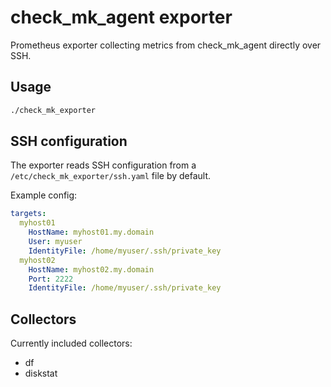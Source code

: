 # check_mk_agent exporter

Prometheus exporter collecting metrics from check_mk_agent directly over SSH.

## Usage

```sh
./check_mk_exporter
```

## SSH configuration

The exporter reads SSH configuration from a `/etc/check_mk_exporter/ssh.yaml` file by default.

Example config:
```YAML
targets:
  myhost01
    HostName: myhost01.my.domain
    User: myuser
    IdentityFile: /home/myuser/.ssh/private_key
  myhost02
    HostName: myhost02.my.domain
    Port: 2222
    IdentityFile: /home/myuser/.ssh/private_key
```
## Collectors

Currently included collectors:

 - df
 - diskstat
